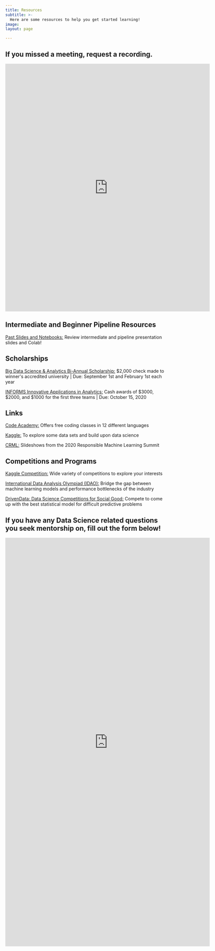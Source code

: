 ```yaml
---
title: Resources
subtitle: >-
  Here are some resources to help you get started learning!
image:
layout: page

---
```

## If you missed a meeting, request a recording.
<iframe src="https://docs.google.com/forms/d/e/1FAIpQLScnN0wynfD4STi8bklzbkQPvjKZJ9KVwDfRixlrSHE5nk-DCQ/viewform?embedded=true" width="640" height="776" frameborder="0" marginheight="0" marginwidth="0">Loading…</iframe>

## Intermediate and Beginner Pipeline Resources
[Past Slides and Notebooks:](https://drive.google.com/drive/folders/1nbSnA1SH17mV0-RLNgw1Y0Vxj6ib5K04?usp=sharin "Past Slides/Notebooks") Review intermediate and pipeline presentation slides and Colab!


## Scholarships

[Big Data Science & Analytics Bi-Annual Scholarship:](http://www.mastersofbusinessanalytics.com/scholarships/big-data-analytics-scholarship/ "Big Data Scholarship") $2,000 check made to winner's accredited university | Due: September 1st and February 1st each year

[INFORMS Innovative Applications in Analytics:](https://www.informs.org/Recognizing-Excellence/Community-Prizes/Analytics-Society/Innovative-Applications-in-Analytics-Award/Innovative-Applications-in-Analytics-Award-Application-Process "INFORMS Scholarship") Cash awards of $3000, $2000, and $1000 for the first three teams | Due: October 15, 2020

## Links

[Code Academy:](https://www.codecademy.com/learn/paths/data-science "Code Academy") Offers free coding classes in 12 different languages

[Kaggle:](https://www.kaggle.com/learn/overview "Kaggle") To explore some data sets and build upon data science

[CRML:](https://slideslive.com/crml-uc-santa-barbara "CRML") Slideshows from the 2020 Responsible Machine Learning Summit

## Competitions and Programs

[Kaggle Competition:](https://www.kaggle.com/competitions "Kaggle") Wide variety of competitions to explore your interests

[International Data Analysis Olympiad (IDAO):](https://idao.world/ "IDAO") Bridge the gap between machine learning models and performance bottlenecks of the industry

[DrivenData: Data Science Competitions for Social Good:](https://www.drivendata.org/competitions/ "DrivenData") Compete to come up with the best statistical model for difficult predictive problems

## If you have any Data Science related questions you seek mentorship on, fill out the form below!

<iframe src="https://docs.google.com/forms/d/e/1FAIpQLSdQcbSJOMuYlrE01-FXHzd5PebvniRwS-0DfcRDErbOUX7FjA/viewform?embedded=true" width="640" height="1280" frameborder="0" marginheight="0" marginwidth="0">Loading…</iframe>
